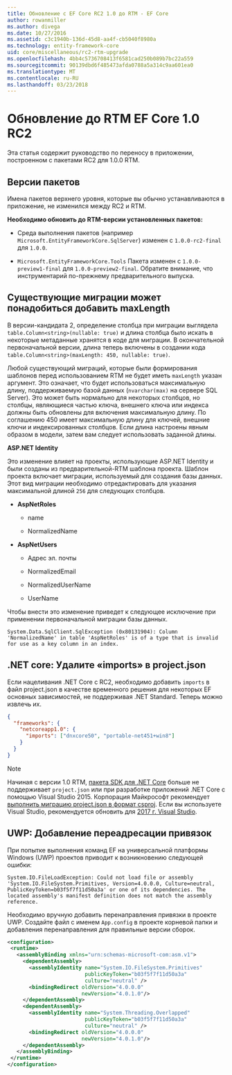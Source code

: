```yaml
---
title: Обновление с EF Core RC2 1.0 до RTM - EF Core
author: rowanmiller
ms.author: divega
ms.date: 10/27/2016
ms.assetid: c3c1940b-136d-45d8-aa4f-cb5040f8980a
ms.technology: entity-framework-core
uid: core/miscellaneous/rc2-rtm-upgrade
ms.openlocfilehash: 4bb4c5736708413f6581cad250b089b7bc22a559
ms.sourcegitcommit: 90139dbd6f485473afda0788a5a314c9aa601ea0
ms.translationtype: MT
ms.contentlocale: ru-RU
ms.lasthandoff: 03/23/2018
---
```

# <a name="upgrading-from-ef-core-10-rc2-to-rtm"></a>Обновление до RTM EF Core 1.0 RC2

Эта статья содержит руководство по переносу в приложении, построенном с пакетами RC2 для 1.0.0 RTM.

## <a name="package-versions"></a>Версии пакетов

Имена пакетов верхнего уровня, которые вы обычно устанавливаются в приложение, не изменился между RC2 и RTM.

**Необходимо обновить до RTM-версии установленных пакетов:**

* Среда выполнения пакетов (например `Microsoft.EntityFrameworkCore.SqlServer`) изменен с `1.0.0-rc2-final` для `1.0.0`.

* `Microsoft.EntityFrameworkCore.Tools` Пакета изменен с `1.0.0-preview1-final` для `1.0.0-preview2-final`. Обратите внимание, что инструментарий по-прежнему предварительного выпуска.

## <a name="existing-migrations-may-need-maxlength-added"></a>Существующие миграции может понадобиться добавить maxLength

В версии-кандидата 2, определение столбца при миграции выглядела `table.Column<string>(nullable: true)` и длина столбца было искать в некоторые метаданные хранятся в коде для миграции. В окончательной первоначальной версии, длина теперь включены в создании кода `table.Column<string>(maxLength: 450, nullable: true)`.

Любой существующий миграций, которые были формирования шаблонов перед использованием RTM не будет иметь `maxLength` указан аргумент. Это означает, что будет использоваться максимальную длину, поддерживаемую базой данных (`nvarchar(max)` на сервере SQL Server). Это может быть нормально для некоторых столбцов, но столбцы, являющиеся частью ключа, внешнего ключа или индекса должны быть обновлены для включения максимальную длину. По соглашению 450 имеет максимальную длину для ключей, внешние ключи и индексированных столбцов. Если длина настроены явным образом в модели, затем вам следует использовать заданной длины.

**ASP.NET Identity**

Это изменение влияет на проекты, использующие ASP.NET Identity и были созданы из предварительной-RTM шаблона проекта. Шаблон проекта включает миграции, используемый для создания базы данных. Этот вид миграции необходимо отредактировать для указания максимальной длиной `256` для следующих столбцов.

*  **AspNetRoles**

    * name

    * NormalizedName

*  **AspNetUsers**

   * Адрес эл. почты

   * NormalizedEmail

   * NormalizedUserName

   * UserName

Чтобы внести это изменение приведет к следующее исключение при применении первоначальной миграции базы данных.

    System.Data.SqlClient.SqlException (0x80131904): Column 'NormalizedName' in table 'AspNetRoles' is of a type that is invalid for use as a key column in an index.

## <a name="net-core-remove-imports-in-projectjson"></a>.NET core: Удалите «imports» в project.json

Если нацеливания .NET Core с RC2, необходимо добавить `imports` в файл project.json в качестве временного решения для некоторых EF основных зависимостей, не поддерживая .NET Standard. Теперь можно извлечь их.

``` json
{
  "frameworks": {
    "netcoreapp1.0": {
      "imports": ["dnxcore50", "portable-net451+win8"]
    }
  }
}
```

> [!NOTE]  
> Начиная с версии 1.0 RTM, [пакета SDK для .NET Core](https://www.microsoft.com/net/download/core) больше не поддерживает `project.json` или при разработке приложений .NET Core с помощью Visual Studio 2015. Корпорация Майкрософт рекомендует [выполнить миграцию project.json в формат csproj](https://docs.microsoft.com/dotnet/articles/core/migration/). Если вы используете Visual Studio, рекомендуется обновить для [2017 г. Visual Studio](https://www.visualstudio.com/downloads/).

## <a name="uwp-add-binding-redirects"></a>UWP: Добавление переадресации привязок

При попытке выполнения команд EF на универсальной платформы Windows (UWP) проектов приводит к возникновению следующей ошибки:

    System.IO.FileLoadException: Could not load file or assembly 'System.IO.FileSystem.Primitives, Version=4.0.0.0, Culture=neutral, PublicKeyToken=b03f5f7f11d50a3a' or one of its dependencies. The located assembly's manifest definition does not match the assembly reference.

Необходимо вручную добавить перенаправления привязки в проекте UWP. Создайте файл с именем `App.config` в проекте корневой папки и добавления перенаправления для правильные версии сборок.

``` xml
<configuration>
 <runtime>
   <assemblyBinding xmlns="urn:schemas-microsoft-com:asm.v1">
     <dependentAssembly>
       <assemblyIdentity name="System.IO.FileSystem.Primitives"
                         publicKeyToken="b03f5f7f11d50a3a"
                         culture="neutral" />
       <bindingRedirect oldVersion="4.0.0.0"
                        newVersion="4.0.1.0"/>
     </dependentAssembly>
     <dependentAssembly>
       <assemblyIdentity name="System.Threading.Overlapped"
                         publicKeyToken="b03f5f7f11d50a3a"
                         culture="neutral" />
       <bindingRedirect oldVersion="4.0.0.0"
                        newVersion="4.0.1.0"/>
     </dependentAssembly>
   </assemblyBinding>
 </runtime>
</configuration>
```
